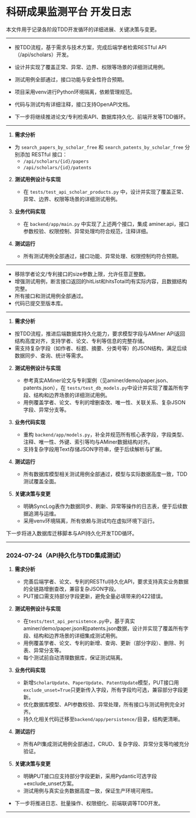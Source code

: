 # 科研成果监测平台 开发日志

本文件用于记录各阶段TDD开发循环的详细进展、关键决策与变更。

---

- 按TDD流程，基于需求与技术方案，完成后端学者检索RESTful API（/api/scholars）开发。

- 设计并实现了覆盖正常、异常、边界、权限等场景的详细测试用例。
- 测试用例全部通过，接口功能与安全性符合预期。
- 项目采用venv进行Python环境隔离，依赖管理规范。
- 代码与测试均有详细注释，接口支持OpenAPI文档。
- 下一步将继续推进论文/专利检索API、数据库持久化、前端开发等TDD循环。

---

1. **需求分析**

- 为 `search_papers_by_scholar_free` 和 `search_patents_by_scholar_free` 分别添加 RESTful 接口：
  - `/api/scholars/{id}/papers`
  - `/api/scholars/{id}/patents`

2. **测试用例设计与实现**

   - 在 `tests/test_api_scholar_products.py` 中，设计并实现了覆盖正常、异常、边界、权限等场景的详细测试用例。
3. **业务代码实现**

   - 在 `backend/app/main.py` 中实现了上述两个接口，集成 aminer.api，接口参数校验、权限控制、异常处理均符合规范，注释详细。
4. **测试运行**

   - 所有测试用例全部通过，接口功能、异常处理、权限控制均符合预期。

---

- 移除学者论文/专利接口的size参数上限，允许任意正整数。
- 增强测试用例，断言接口返回的hitList和hitsTotal均有实际内容，且数据结构完整。
- 所有接口和测试用例全部通过。
- 代码已提交至版本库。

---

1. **需求分析**

- 按TDD流程，推进后端数据库持久化能力，要求模型字段与AMiner API返回结构高度对齐，支持学者、论文、专利等信息的完整存储。
- 需支持复杂字段（如作者、标题、摘要、分类号等）的JSON结构，满足后续数据同步、查询、统计等需求。

2. **测试用例设计与实现**

   - 参考真实AMiner论文与专利案例（见aminer/demo/paper.json、patents.json），在 `tests/test_db_models.py`中设计并实现了覆盖所有字段、结构和边界场景的详细测试用例。
   - 用例覆盖学者、论文、专利的增删查改、唯一性、关联关系、复杂JSON字段、异常分支等。
3. **业务代码实现**

   - 重构 `backend/app/models.py`，补全并规范所有核心表字段，字段类型、注释、唯一性、外键、索引等均与AMiner数据结构对齐。
   - 支持复杂字段用Text存储JSON字符串，便于后续解析与扩展。
4. **测试运行**

   - 所有数据库模型相关测试用例全部通过，模型与实际数据高度一致，TDD测试覆盖全面。
5. **关键决策与变更**

   - 明确SyncLog表作为数据同步、刷新、异常等操作的日志表，便于后续数据追溯与运维。
   - 采用venv环境隔离，所有依赖与测试均在虚拟环境下运行。

下一步将进入数据库迁移脚本与API持久化开发TDD循环。

---

### 2024-07-24（API持久化与TDD集成测试）

1. **需求分析**
   - 完善后端学者、论文、专利的RESTful持久化API，要求支持真实业务数据的全链路增删查改，兼容复杂JSON字段。
   - PUT接口需支持部分字段更新，避免全量必填带来的422错误。

2. **测试用例设计与实现**
   - 在`tests/test_api_persistence.py`中，基于真实aminer/demo/paper.json和patents.json数据，设计并实现了覆盖所有字段、结构和边界场景的详细集成测试用例。
   - 用例覆盖学者、论文、专利的新增、查询、更新（部分字段）、删除、列表、异常分支等。
   - 每个测试前自动清理数据库，保证测试隔离。

3. **业务代码实现**
   - 新增`ScholarUpdate`、`PaperUpdate`、`PatentUpdate`模型，PUT接口用`exclude_unset=True`只更新传入字段，所有字段均可选，兼容部分字段更新。
   - 优化数据库模型、API参数校验、异常处理，所有接口与测试用例完全对齐。
   - 持久化相关代码迁移至`backend/app/persistence/`目录，结构更清晰。

4. **测试运行**
   - 所有API集成测试用例全部通过，CRUD、复杂字段、异常分支等均被充分验证。

5. **关键决策与变更**
   - 明确PUT接口应支持部分字段更新，采用Pydantic可选字段+exclude_unset方案。
   - 测试用例与真实业务数据高度一致，保证生产环境可用性。

- 下一步将推进日志、批量操作、权限细化、前端联调等TDD开发。

---
